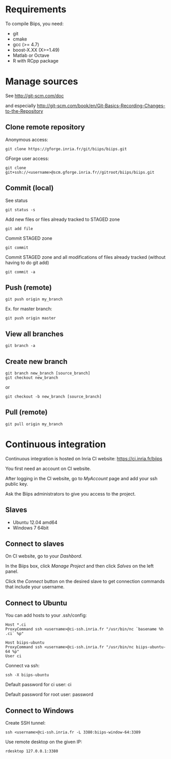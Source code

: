 Requirements
======================
To compile Biips, you need:
* git
* cmake
* gcc (>= 4.7)
* boost-X.XX (X>=1.49)
* Matlab or Octave
* R with RCpp package

Manage sources
======================
See http://git-scm.com/doc

and especially
http://git-scm.com/book/en/Git-Basics-Recording-Changes-to-the-Repository

Clone remote repository
-----------------------
Anonymous access:

    git clone https://gforge.inria.fr/git/biips/biips.git
    
GForge user access:

    git clone git+ssh://<username>@scm.gforge.inria.fr//gitroot/biips/biips.git
    
Commit (local)
-----------------------

See status

    git status -s

Add new files or files already tracked to STAGED zone

    git add file

Commit STAGED zone

    git commit

Commit STAGED zone and all modifications of files already tracked (without having to do git add)

    git commit -a
    
Push (remote)
-----------------------

    git push origin my_branch

Ex. for master branch:

    git push origin master

View all branches
-----------------------

    git branch -a

Create new branch
-----------------------
    git branch new_branch [source_branch]
    git checkout new_branch

or 

    git checkout -b new_branch [source_branch]

Pull (remote)
-----------------------

    git pull origin my_branch

Continuous integration
==========================
Continuous integration is hosted on Inria CI website: https://ci.inria.fr/biips

You first need an account on CI website.

After logging in the CI website, go to *MyAccount* page and add your ssh public key.

Ask the Biips administrators to give you access to the project.

Slaves
--------------
* Ubuntu 12.04 amd64
* Windows 7 64bit

Connect to slaves
--------------
On CI website, go to your *Dashbord*.

In the Biips box, click *Manage Project* and then click *Salves* on the left panel.

Click the *Connect* button on the desired slave to get connection commands that include your username.

Connect to Ubuntu
-----------------

You can add hosts to your .ssh/config:

    Host *.ci 
    ProxyCommand ssh <username>@ci-ssh.inria.fr "/usr/bin/nc `basename %h .ci` %p" 

    Host biips-ubuntu
    ProxyCommand ssh <username>@ci-ssh.inria.fr "/usr/bin/nc biips-ubuntu-64 %p"
    User ci

Connect va ssh:

    ssh -X biips-ubuntu
    
Default password for ci user: ci

Default password for root user: password

Connect to Windows
--------------------

Create SSH tunnel:

    ssh <username>@ci-ssh.inria.fr -L 3380:biips-window-64:3389
    
Use remote desktop on the given IP:

    rdesktop 127.0.0.1:3380
    